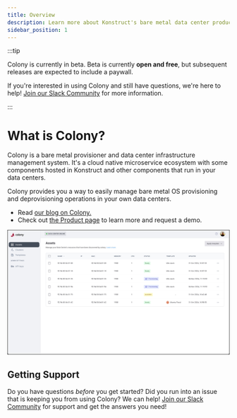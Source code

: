 ```yaml
---
title: Overview
description: Learn more about Konstruct's bare metal data center product
sidebar_position: 1
---
```


:::tip

Colony is currently in beta. Beta is currently **open and free**, but subsequent releases are expected to include a paywall. 

If you're interested in using Colony and still have questions, we're here to help!
[Join our Slack Community](https://konstructio.slack.com/) for more information.

:::

# What is Colony?

Colony is a bare metal provisioner and data center infrastructure management system. It's a cloud native microservice ecosystem with some components hosted in Konstruct and other components that run in your data centers.

Colony provides you a way to easily manage bare metal OS provisioning and deprovisioning operations in your own data centers.

- Read [our blog on Colony.](https://blog.konstruct.io/virtual-data-center/)
- Check out [the Product page](https://konstruct.io/colony) to learn more and request a demo.

![Colony UI](./img/colony/colonylanding.png)

## Getting Support

Do you have questions _before_ you get started? Did you run into an issue that is keeping you from using Colony? We can help! [Join our Slack Community](https://konstructio.slack.com/) for support and get the answers you need!
